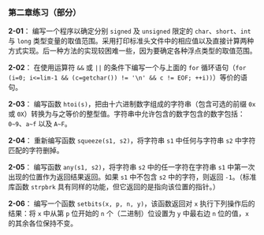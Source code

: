 ### 第二章练习（部分）

**2-01**： 编写一个程序以确定分别 `signed` 及 `unsigned` 限定的 `char`、`short`、`int` 与 `long` 类型变量的取值范围。采用打印标准头文件中的相应值以及直接计算两种方式实现。后一种方法的实现较困难一些，因为要确定各种浮点类型的取值范围。

**2-02**： 在使用运算符 `&&` 或 `||` 的条件下编写一个与上面的 `for` 循环语句（`for (i=0; i<=lim-1 && (c=getchar()) != '\n' && c != EOF; ++i))`）等价的语句。 

**2-03**： 编写函数 `htoi(s)`，把由十六进制数字组成的字符串（包含可选的前缀 `0x` 或 `0X`）转换为与之等价的整型值。字符串中允许包含的数字包含的数字包括：`0~9`、`a~f` 以及 `A~F`。

**2-04**： 重新编写函数 `squeeze(s1, s2)`，将字符串 `s1` 中任何与字符串 `s2` 中字符匹配的字符删掉。

**2-05**： 编写函数 `any(s1, s2)`，将字符串 `s2` 中的任一字符在字符串 `s1` 中第一次出现的位置作为返回结果返回。如果 `s1` 中不包含 `s2` 中的字符，则返回 `-1`。（标准库函数 `strpbrk` 具有同样的功能，但它返回的是指向该位置的指针。）

**2-06**： 编写一个函数 `setbits(x, p, n, y)`，该函数返回对 `x` 执行下列操作后的结果：将 `x` 中从第 `p` 位开始的 `n` 个（二进制）位设置为 `y` 中最右边 `n` 位的值，`x` 的其余各位保持不变。